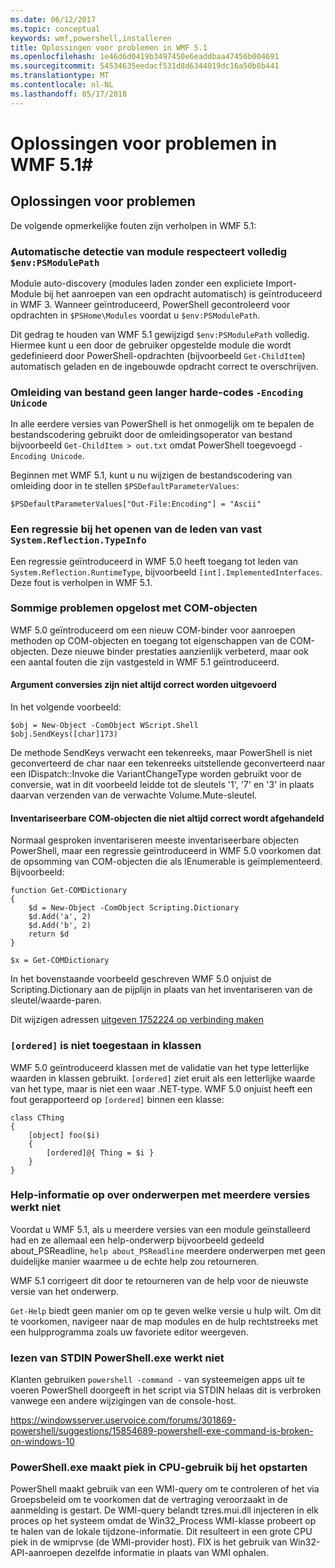 ```yaml
---
ms.date: 06/12/2017
ms.topic: conceptual
keywords: wmf,powershell,installeren
title: Oplossingen voor problemen in WMF 5.1
ms.openlocfilehash: 1e46d6d0419b3497450e6eaddbaa47456b004691
ms.sourcegitcommit: 54534635eedacf531d8d6344019dc16a50b8b441
ms.translationtype: MT
ms.contentlocale: nl-NL
ms.lasthandoff: 05/17/2018
---
```

# <a name="bug-fixes-in-wmf-51"></a>Oplossingen voor problemen in WMF 5.1#

## <a name="bug-fixes"></a>Oplossingen voor problemen ##

De volgende opmerkelijke fouten zijn verholpen in WMF 5.1:

### <a name="module-auto-discovery-fully-honors-envpsmodulepath"></a>Automatische detectie van module respecteert volledig `$env:PSModulePath` ###

Module auto-discovery (modules laden zonder een expliciete Import-Module bij het aanroepen van een opdracht automatisch) is geïntroduceerd in WMF 3.
Wanneer geïntroduceerd, PowerShell gecontroleerd voor opdrachten in `$PSHome\Modules` voordat u `$env:PSModulePath`.

Dit gedrag te houden van WMF 5.1 gewijzigd `$env:PSModulePath` volledig.
Hiermee kunt u een door de gebruiker opgestelde module die wordt gedefinieerd door PowerShell-opdrachten (bijvoorbeeld `Get-ChildItem`) automatisch geladen en de ingebouwde opdracht correct te overschrijven.

### <a name="file-redirection-no-longer-hard-codes--encoding-unicode"></a>Omleiding van bestand geen langer harde-codes `-Encoding Unicode` ###

In alle eerdere versies van PowerShell is het onmogelijk om te bepalen de bestandscodering gebruikt door de omleidingsoperator van bestand bijvoorbeeld `Get-ChildItem > out.txt` omdat PowerShell toegevoegd `-Encoding Unicode`.

Beginnen met WMF 5.1, kunt u nu wijzigen de bestandscodering van omleiding door in te stellen `$PSDefaultParameterValues`:

```
$PSDefaultParameterValues["Out-File:Encoding"] = "Ascii"
```

### <a name="fixed-a-regression-in-accessing-members-of-systemreflectiontypeinfo"></a>Een regressie bij het openen van de leden van vast `System.Reflection.TypeInfo` ###

Een regressie geïntroduceerd in WMF 5.0 heeft toegang tot leden van `System.Reflection.RuntimeType`, bijvoorbeeld `[int].ImplementedInterfaces`.
Deze fout is verholpen in WMF 5.1.


### <a name="fixed-some-issues-with-com-objects"></a>Sommige problemen opgelost met COM-objecten ###

WMF 5.0 geïntroduceerd om een nieuw COM-binder voor aanroepen methoden op COM-objecten en toegang tot eigenschappen van de COM-objecten.
Deze nieuwe binder prestaties aanzienlijk verbeterd, maar ook een aantal fouten die zijn vastgesteld in WMF 5.1 geïntroduceerd.

#### <a name="argument-conversions-were-not-always-performed-correctly"></a>Argument conversies zijn niet altijd correct worden uitgevoerd ####

In het volgende voorbeeld:

```
$obj = New-Object -ComObject WScript.Shell
$obj.SendKeys([char]173)
```

De methode SendKeys verwacht een tekenreeks, maar PowerShell is niet geconverteerd de char naar een tekenreeks uitstellende geconverteerd naar een IDispatch::Invoke die VariantChangeType worden gebruikt voor de conversie, wat in dit voorbeeld leidde tot de sleutels '1', '7' en '3' in plaats daarvan verzenden van de verwachte Volume.Mute-sleutel.

#### <a name="enumerable-com-objects-not-always-handled-correctly"></a>Inventariseerbare COM-objecten die niet altijd correct wordt afgehandeld ####

Normaal gesproken inventariseren meeste inventariseerbare objecten PowerShell, maar een regressie geïntroduceerd in WMF 5.0 voorkomen dat de opsomming van COM-objecten die als IEnumerable is geïmplementeerd.  Bijvoorbeeld:

```
function Get-COMDictionary
{
    $d = New-Object -ComObject Scripting.Dictionary
    $d.Add('a', 2)
    $d.Add('b', 2)
    return $d
}

$x = Get-COMDictionary
```

In het bovenstaande voorbeeld geschreven WMF 5.0 onjuist de Scripting.Dictionary aan de pijplijn in plaats van het inventariseren van de sleutel/waarde-paren.

Dit wijzigen adressen [uitgeven 1752224 op verbinding maken](https://connect.microsoft.com/PowerShell/feedback/details/1752224)

### <a name="ordered-was-not-allowed-inside-classes"></a>`[ordered]` is niet toegestaan in klassen ###

WMF 5.0 geïntroduceerd klassen met de validatie van het type letterlijke waarden in klassen gebruikt.
`[ordered]` ziet eruit als een letterlijke waarde van het type, maar is niet een waar .NET-type.
WMF 5.0 onjuist heeft een fout gerapporteerd op `[ordered]` binnen een klasse:

```
class CThing
{
    [object] foo($i)
    {
        [ordered]@{ Thing = $i }
    }
}
```


### <a name="help-on-about-topics-with-multiple-versions-does-not-work"></a>Help-informatie op over onderwerpen met meerdere versies werkt niet ###

Voordat u WMF 5.1, als u meerdere versies van een module geïnstalleerd had en ze allemaal een help-onderwerp bijvoorbeeld gedeeld about_PSReadline, `help about_PSReadline` meerdere onderwerpen met geen duidelijke manier waarmee u de echte help zou retourneren.

WMF 5.1 corrigeert dit door te retourneren van de help voor de nieuwste versie van het onderwerp.

`Get-Help` biedt geen manier om op te geven welke versie u hulp wilt.
Om dit te voorkomen, navigeer naar de map modules en de hulp rechtstreeks met een hulpprogramma zoals uw favoriete editor weergeven.

### <a name="powershellexe-reading-from-stdin-stopped-working"></a>lezen van STDIN PowerShell.exe werkt niet

Klanten gebruiken `powershell -command -` van systeemeigen apps uit te voeren PowerShell doorgeeft in het script via STDIN helaas dit is verbroken vanwege een andere wijzigingen van de console-host.

https://windowsserver.uservoice.com/forums/301869-powershell/suggestions/15854689-powershell-exe-command-is-broken-on-windows-10

### <a name="powershellexe-creates-spike-in-cpu-usage-on-startup"></a>PowerShell.exe maakt piek in CPU-gebruik bij het opstarten

PowerShell maakt gebruik van een WMI-query om te controleren of het via Groepsbeleid om te voorkomen dat de vertraging veroorzaakt in de aanmelding is gestart.
De WMI-query belandt tzres.mui.dll injecteren in elk proces op het systeem omdat de Win32_Process WMI-klasse probeert op te halen van de lokale tijdzone-informatie.
Dit resulteert in een grote CPU piek in de wmiprvse (de WMI-provider host).
FIX is het gebruik van Win32-API-aanroepen dezelfde informatie in plaats van WMI ophalen.
